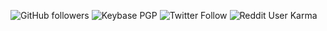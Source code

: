 ![GitHub followers](https://img.shields.io/github/followers/compsecmonkey?style=social)
![Keybase PGP](https://img.shields.io/keybase/pgp/compsecmonkey?label=PGP&style=social)
![Twitter Follow](https://img.shields.io/twitter/follow/dcsoccernut?label=Twitter&style=social)
![Reddit User Karma](https://img.shields.io/reddit/user-karma/combined/compsecmonkey?label=Reddit&style=social)
<!--
**compsecmonkey/compsecmonkey** is a ✨ _special_ ✨ repository because its `README.md` (this file) appears on your GitHub profile.

Here are some ideas to get you started:

- 🔭 I’m currently working on ...
- 🌱 I’m currently learning ...
- 👯 I’m looking to collaborate on ...
- 🤔 I’m looking for help with ...
- 💬 Ask me about ...
- 📫 How to reach me: ...
- 😄 Pronouns: ...
- ⚡ Fun fact: ...
-->
